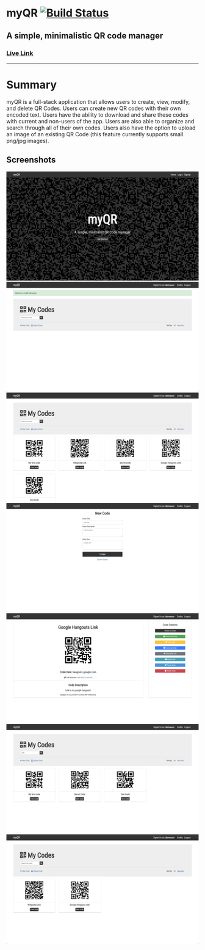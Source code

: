 myQR [![Build Status](https://travis-ci.org/drewlara/myQR.svg?branch=master)](https://travis-ci.org/drewlara/myQR)
====

A simple, minimalistic QR code manager 
--------------------------------------

### [Live Link](https://myqr.herokuapp.com/) 
--------------------------------------------

Summary
=======
myQR is a full-stack application that allows users to create, view, modify, and delete QR Codes. Users can create new QR codes with their own encoded text. Users have the ability to download and share these codes with current and non-users of the app. Users are also able to organize and search through all of their own codes. Users also have the option to upload an image of an existing QR Code (this feature currently supports small png/jpg images).

Screenshots
-----------
![alt text](public/assets/screenshots/landing.png)
![alt text](public/assets/screenshots/codes.png)
![alt text](public/assets/screenshots/codes-entries.png)
![alt text](public/assets/screenshots/newcode.png)
![alt text](public/assets/screenshots/codepage.png)
![alt text](public/assets/screenshots/codesearch.png)
![alt text](public/assets/screenshots/codefav.png)
